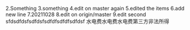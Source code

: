 2.Something
3.something
4.edit on master again
5.edited the items
6.add new line
7.20211028
8.edit on origin/master
9.edit second
sfdsdfdsfsdfdsfsdfdfsdfdfsdfdsf
水电费水电费水电费第三方非法所得
